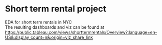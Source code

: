 # Short term rental project  
EDA for short term rentals in NYC  
The resulting dashboards and viz can be found at  
https://public.tableau.com/views/shorttermrentals/Overview?:language=en-US&:display_count=n&:origin=viz_share_link
